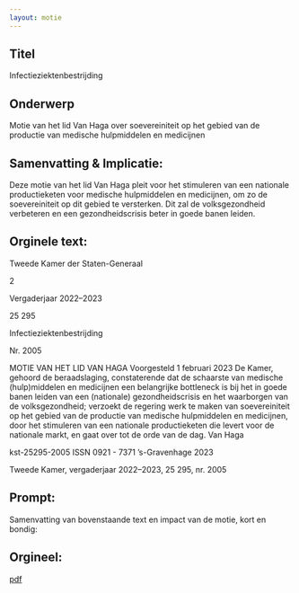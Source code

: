 ```yaml
---
layout: motie
---
```

## Titel
Infectieziektenbestrijding
## Onderwerp
Motie van het lid Van Haga over soevereiniteit op het gebied van de productie van medische hulpmiddelen en medicijnen
## Samenvatting & Implicatie:

Deze motie van het lid Van Haga pleit voor het stimuleren van een nationale productieketen voor medische hulpmiddelen en medicijnen, om zo de soevereiniteit op dit gebied te versterken. Dit zal de volksgezondheid verbeteren en een gezondheidscrisis beter in goede banen leiden.
## Orginele text:


Tweede Kamer der Staten-Generaal

2

Vergaderjaar 2022–2023

25 295

Infectieziektenbestrijding

Nr. 2005

MOTIE VAN HET LID VAN HAGA
Voorgesteld 1 februari 2023
De Kamer,
gehoord de beraadslaging,
constaterende dat de schaarste van medische (hulp)middelen en
medicijnen een belangrijke bottleneck is bij het in goede banen leiden van
een (nationale) gezondheidscrisis en het waarborgen van de volksgezondheid;
verzoekt de regering werk te maken van soevereiniteit op het gebied van
de productie van medische hulpmiddelen en medicijnen, door het
stimuleren van een nationale productieketen die levert voor de nationale
markt,
en gaat over tot de orde van de dag.
Van Haga

kst-25295-2005
ISSN 0921 - 7371
’s-Gravenhage 2023

Tweede Kamer, vergaderjaar 2022–2023, 25 295, nr. 2005


## Prompt:
Samenvatting van bovenstaande text en impact van de motie, kort en bondig:

## Orgineel:
[pdf](https://gegevensmagazijn.tweedekamer.nl/OData/v4/2.0/Document(232c4c9c-b7be-4b9f-b6f5-42304d2ca681)/resource)
